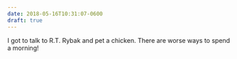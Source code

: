 ```yaml
---
date: 2018-05-16T10:31:07-0600
draft: true
---
```




I got to talk to R.T. Rybak and pet a chicken. There are worse ways to spend a morning!



